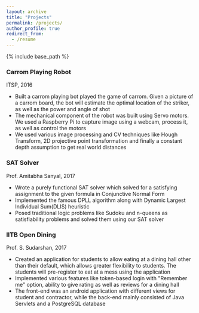 ```yaml
---
layout: archive
title: "Projects"
permalink: /projects/
author_profile: true
redirect_from:
  - /resume
---
```


{% include base_path %}

### Carrom Playing Robot
ITSP, 2016
- Built a carrom playing bot played the game of carrom. Given a picture of a carrom board, the bot will estimate the optimal location of the striker, as well as the power and angle of shot
- The mechanical component of the robot was built using Servo motors. We used a Raspberry Pi to capture image using a webcam, process it, as well as control the motors
- We used various image processing and CV techniques like Hough Transform, 2D projective point transformation and finally a constant depth assumption to get real world distances

### SAT Solver
Prof. Amitabha Sanyal, 2017
- Wrote a purely functional SAT solver which solved for a satisfying assignment to the given formula in Conjunctive Normal Form
- Implemented the famous DPLL algorithm along with Dynamic Largest Individual Sum(DLIS) heuristic
- Posed traditional logic problems like Sudoku and n-queens as satisfiability problems and solved them using our SAT solver

### IITB Open Dining
Prof. S. Sudarshan, 2017
- Created an application for students to allow eating at a dining hall other than their default, which allows greater flexibility to students. The students will pre-register to eat at a mess using the application
- Implemented various features like token-based login with "Remember me" option, ability to give rating as well as reviews for a dining hall
- The front-end was an android application with different views for student and contractor, while the back-end mainly consisted of Java Servlets and a PostgreSQL database
  
